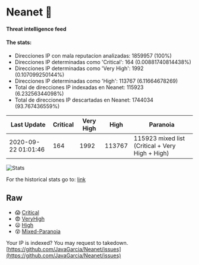 # Neanet :hocho:
#### Threat intelligence feed
#### The stats:

- Direcciones IP con mala reputacion analizadas: 1859957 (100%)
- Direcciones IP determinadas como 'Critical':  164 (0.00881740814438%)
- Direcciones IP determinadas como 'Very High':  1992 (0.107099250144%)
- Direcciones IP determinadas como 'High':  113767 (6.11664678269)
- Total de direcciones IP indexadas en Neanet:  115923 (6.23256344098%)
- Total de direcciones IP descartadas en Neanet:  1744034 (93.767436559%)

| Last Update | Critical | Very High | High | Paranoia |
| --- | --- | --- | --- | --- |
| 2020-09-22 01:01:46 | 164 | 1992 | 113767 | 115923 mixed list (Critical + Very High + High)|

![Stats](https://docs.google.com/spreadsheets/d/e/2PACX-1vSnaNMIXVabIpDJjufMlzH7poXnshF3mgd8Is1g9ytUEzVsP5my4Trn8f-xkoLLQ38xpL3HtmUexLo6/pubchart?oid=501124687&format=image)

For the historical stats go to: [link](/stats.csv)
## Raw
- :scream: [Critical](https://raw.githubusercontent.com/JavaGarcia/Neanet/master/blacklists/neanet_critical.txt)
- :fearful: [VeryHigh](https://raw.githubusercontent.com/JavaGarcia/Neanet/master/blacklists/neanet_veryHigh.txtt)
- :frowning: [High](https://raw.githubusercontent.com/JavaGarcia/Neanet/master/blacklists/neanet_high.txt)
- :dizzy_face: [Mixed-Paranoia](https://raw.githubusercontent.com/JavaGarcia/Neanet/master/blacklists/neanet_all.txt)


Your IP is indexed? You may request to takedown. [https://github.com/JavaGarcia/Neanet/issues](https://github.com/JavaGarcia/Neanet/issues)













































































































































































































































































































































































































































































































































































































































































































































































































































































































































































